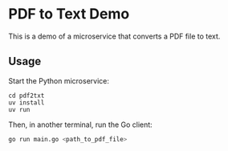 # PDF to Text Demo

This is a demo of a microservice that converts a PDF file to text.

## Usage
Start the Python microservice:
```
cd pdf2txt
uv install
uv run
```

Then, in another terminal, run the Go client:
```bash
go run main.go <path_to_pdf_file>
```